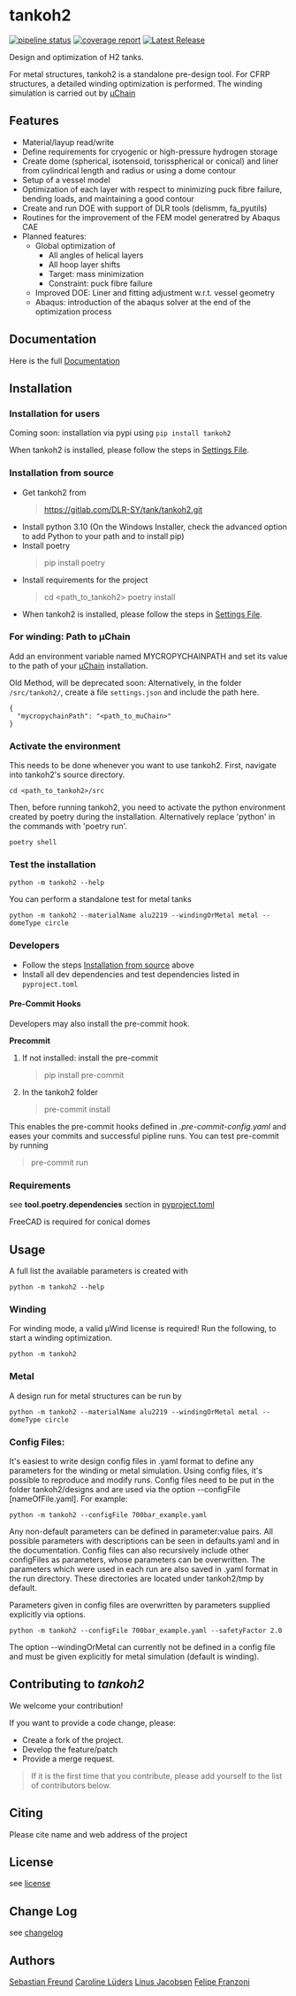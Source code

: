 # tankoh2

[![pipeline status](https://gitlab.com/DLR-SY/tank/tankoh2/badges/master/pipeline.svg)](https://gitlab.com/DLR-SY/tank/tankoh2/-/commits/master)
[![coverage report](https://gitlab.com/DLR-SY/tank/tankoh2/badges/master/coverage.svg)](https://gitlab.com/DLR-SY/tank/tankoh2/-/commits/master)
[![Latest Release](https://gitlab.com/DLR-SY/tank/tankoh2/-/badges/release.svg)](https://gitlab.com/DLR-SY/tank/tankoh2/-/releases)


Design and optimization of H2 tanks.

For metal structures, tankoh2 is a standalone pre-design tool.
For CFRP structures, a detailed winding optimization is performed.
The winding simulation is carried out by [µChain](https://www.mefex.de/software/)

## Features

- Material/layup read/write
- Define requirements for cryogenic or high-pressure hydrogen storage
- Create dome (spherical, isotensoid, torisspherical or conical) and liner from cylindrical length and radius or using a dome contour
- Setup of a vessel model
- Optimization of each layer with respect to minimizing puck fibre failure, bending loads, and maintaining a good contour
- Create and run DOE with support of DLR tools (delismm, fa_pyutils)
- Routines for the improvement of the FEM model generatred by Abaqus CAE
- Planned features:
  - Global optimization of
    - All angles of helical layers
    - All hoop layer shifts
    - Target: mass minimization
    - Constraint: puck fibre failure
  - Improved DOE: Liner and fitting adjustment w.r.t. vessel geometry
  - Abaqus: introduction of the abaqus solver at the end of the optimization process

## Documentation
Here is the full [Documentation](https://dlr-sy.gitlab.io/tank/tankoh2/)

## Installation

### Installation for users
Coming soon: installation via pypi using `pip install tankoh2`

When tankoh2 is installed, please follow the steps in [Settings File](#settings-file).

### Installation from source
- Get tankoh2 from
  > https://gitlab.com/DLR-SY/tank/tankoh2.git
- Install python 3.10 (On the Windows Installer, check the advanced option to add Python to your path and to install pip)
- Install poetry
  > pip install poetry
- Install requirements for the project
  > cd <path_to_tankoh2>
  > poetry install
- When tankoh2 is installed, please follow the steps in [Settings File](#settings-file).

### For winding: Path to µChain

Add an environment variable named MYCROPYCHAINPATH
and set its value to the path of your [µChain](https://www.mefex.de/software/) installation.

Old Method, will be deprecated soon: Alternatively, in the folder `/src/tankoh2/`, create a file `settings.json`
and include the path here.

```
{
  "mycropychainPath": "<path_to_muChain>"
}
```

### Activate the environment

This needs to be done whenever you want to use tankoh2.
First, navigate into tankoh2's source directory.

```
cd <path_to_tankoh2>/src
```

Then, before running tankoh2, you need to activate the python environment created by poetry during the installation. Alternatively replace 'python' in the commands with 'poetry run'.

```
poetry shell
```

### Test the installation

```
python -m tankoh2 --help
```

You can perform a standalone test for metal tanks

```
python -m tankoh2 --materialName alu2219 --windingOrMetal metal --domeType circle
```

### Developers
- Follow the steps [Installation from source](#installation-from-source) above
- Install all dev dependencies and test dependencies listed in ``pyproject.toml``

#### Pre-Commit Hooks

Developers may also install the pre-commit hook.

**Precommit**
1. If not installed: install the pre-commit
   > pip install pre-commit
2. In the tankoh2 folder
   > pre-commit install

This enables the pre-commit hooks defined in _.pre-commit-config.yaml_
and eases your commits and successful pipline runs. You can test pre-commit by running
> pre-commit run

### Requirements

see **tool.poetry.dependencies** section in [pyproject.toml](pyproject.toml)

FreeCAD is required for conical domes

## Usage
A full list the available parameters is created with

```
python -m tankoh2 --help
```

### Winding

For winding mode, a valid µWind license is required!
Run the following, to start a winding optimization.

```
python -m tankoh2
```

### Metal

A design run for metal structures can be run by

```
python -m tankoh2 --materialName alu2219 --windingOrMetal metal --domeType circle
```

### Config Files:
It's easiest to write design config files in .yaml format to define any parameters for the winding or metal simulation. Using config files, it's possible to reproduce and modify runs.
Config files need to be put in the folder tankoh2/designs and are used via the option --configFile [nameOfFile.yaml]. For example:

```
python -m tankoh2 --configFile 700bar_example.yaml
```

Any non-default parameters can be defined in parameter:value pairs. All possible parameters with descriptions can be seen in defaults.yaml and in the documentation. Config files can also recursively include other configFiles as parameters, whose parameters can be overwritten.
The parameters which were used in each run are also saved in .yaml format in the run directory. These directories are located under tankoh2/tmp by default.

Parameters given in config files are overwritten by parameters supplied explicitly via options.

```
python -m tankoh2 --configFile 700bar_example.yaml --safetyFactor 2.0
```
The option --windingOrMetal can currently not be defined in a config file and must be given explicitly for metal simulation (default is winding).

## Contributing to _tankoh2_

We welcome your contribution!

If you want to provide a code change, please:

* Create a fork of the project.
* Develop the feature/patch
* Provide a merge request.

> If it is the first time that you contribute, please add yourself to the list
> of contributors below.


## Citing

Please cite name and web address of the project

## License

see [license](LICENSE.md)

## Change Log

see [changelog](changelog.md)

## Authors

[Sebastian Freund](mailto:sebastian.freund@dlr.de)
[Caroline Lüders](mailto:caroline.lueders@dlr.de)
[Linus Jacobsen](mailto:linus.jacobsen@dlr.de)
[Felipe Franzoni](mailto:felipe.franzoni@dlr.de)
